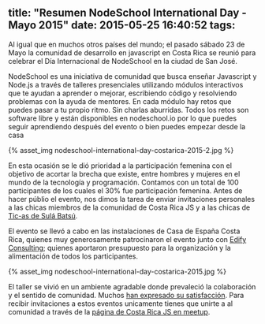 title: "Resumen NodeSchool International Day - Mayo 2015"
date: 2015-05-25 16:40:52
tags:
---


Al igual que en muchos otros países del mundo; el pasado sábado 23 de Mayo la comunidad de desarrollo en javascript en Costa Rica se reunió para celebrar el Día Internacional de NodeSchool en la ciudad de San José. 

NodeSchool es una iniciativa de comunidad que busca enseñar Javascript y Node.js a través de talleres presenciales utilizando módulos interactivos que te ayudan a aprender o mejorar, escribiendo código y resolviendo problemas con la ayuda de mentores. En cada módulo hay retos que puedes pasar a tu propio ritmo. Sin charlas aburridas. Todos los retos son software libre y están disponibles en nodeschool.io por lo que puedes seguir aprendiendo después del evento o bien puedes empezar desde la casa

<div class='centered-img'>
{% asset_img nodeschool-international-day-costarica-2015-2.jpg %}
</div>

En esta ocasión se le dió prioridad a la participación femenina con el objetivo de acortar la brecha que existe, entre hombres y mujeres en el mundo de la tecnología y programación. Contamos con un total de 100 participantes de los cuales el 30% fue participación femenina. Antes de hacer públio el evento, nos dimos la tarea de enviar invitaciones personales a las chicas miembros de la comunidad de Costa Rica JS y a las chicas de [Tic-as de Sulá Batsú](http://sulabatsu.com/ticas/).

El evento se llevó a cabo en las instalaciones de Casa de España Costa Rica, quienes muy generosamente patrocinaron el evento junto con [Edify Consulting](http://edify.cr/joinus); quienes aportaron presupuesto para la organización y la alimentación de todos los participantes.

<div class='centered-img'>
{% asset_img nodeschool-international-day-costarica-2015.jpg %}
</div>

El taller se vivió en un ambiente agradable donde prevaleció la colaboración y el sentido de comunidad. Muchos [han expresado su satisfacción](http://www.meetup.com/costaricajs/events/222357068/). Para recibir invitaciones a estos eventos unicamente tienes que unirte a al comunidad a través de la [página de Costa Rica JS en meetup](http://www.meetup.com/costaricajs/).